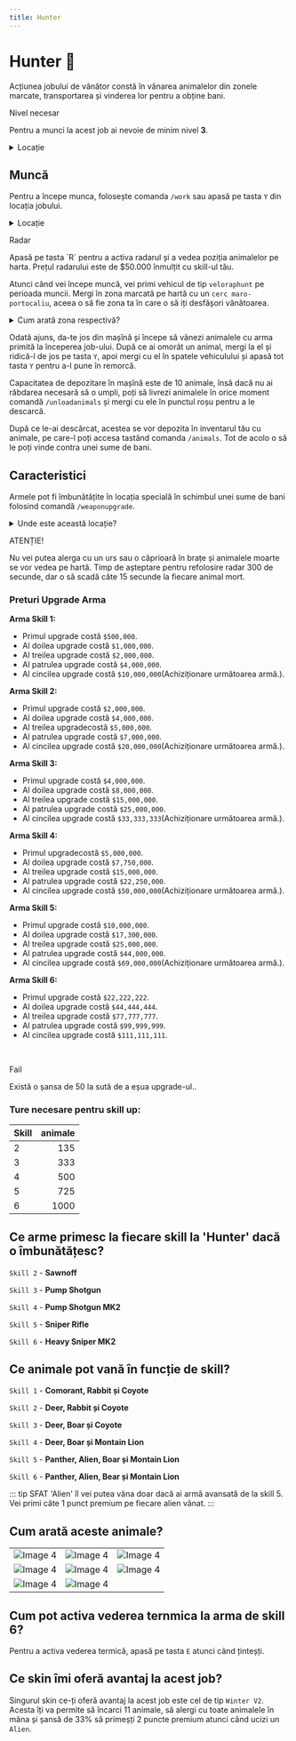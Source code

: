 ```yaml
---
title: Hunter
---
```



# Hunter 🐻

Acțiunea jobului de vânător constă în vânarea animalelor din zonele marcate, transportarea și vinderea lor pentru a obține bani.

<div class="warning-container">
    <p class="title">Nivel necesar</p>
    <p class="description">Pentru a munci la acest job ai nevoie de minim nivel <strong>3</strong>.</p>
</div>

<details class="details custom-block">
    <summary>Locație</summary>
    <p>![Locatie](https://i.imgur.com/2kYj4yH.png "Locație")
    </p>
</details>
    
## Muncă
Pentru a începe munca, folosește comanda `/work` sau apasă pe tasta `Y` din locația jobului.

<details class="details custom-block">
    <summary>Locație</summary>
    <p>![Locatie](https://i.imgur.com/Rj6hGUR.png "Locație")</p>
</details>

<div class="tip-container">
    <p class="title">Radar</p>
    <p class="description">Apasă pe tasta `R` pentru a activa radarul și a vedea poziția animalelor pe harta. Prețul radarului este de $50.000 înmulțit cu skill-ul tău.</p>
</div>

Atunci când vei începe muncă, vei primi  vehicul de tip `veloraphunt` pe perioada muncii. Mergi în zona marcată pe hartă cu un `cerc maro-portocaliu`, aceea o să fie zona ta în care o să iți desfășori vânătoarea.

<details class="details custom-block">
    <summary>Cum arată zona respectivă?</summary>
    <p>![Locatie](https://i.imgur.com/QO3xis0.png "Locație")</p>
</details>


Odată ajuns, da-te jos din mașînă și începe să vânezi animalele cu arma primită la începerea job-ului. După ce ai omorât un animal, mergi la el și ridică-l de jos pe tasta `Y`, apoi mergi cu el în spatele vehiculului și apasă tot tasta `Y` pentru a-l pune în remorcă.

Capacitatea de depozitare în mașînă este de 10 animale, însă dacă nu ai răbdarea necesară să o umpli, poți să livrezi animalele în orice moment comandă `/unloadanimals` și mergi cu ele în punctul roșu pentru a le descarcă.

După ce le-ai descărcat, acestea se vor depozita în inventarul tău cu animale, pe care-l poți accesa tastând comanda `/animals`. Tot de acolo o să le poți vinde contra unei sume de bani.

## Caracteristici
Armele pot fi îmbunătățite în locația specială în schimbul unei sume de bani folosind comandă `/weaponupgrade`.

<details class="details custom-block">
    <summary>Unde este această locație?</summary>
    <p>![Locatie](https://i.imgur.com/Rj6hGUR.png "Locație")</p>
</details>

<div class="danger-container">
    <p class="title">ATENȚIE!</p>
    <p class="description">
        Nu vei putea alerga cu un urs sau o căprioară în brațe și animalele moarte se vor vedea pe hartă. 
        Timp de așteptare pentru refolosire radar 300 de secunde, dar o să scadă câte 15 secunde la fiecare animal mort.
    </p>
</div>

### Preturi Upgrade Arma

**Arma Skill 1:**
- Primul upgrade costă `$500,000`.
- Al doilea upgrade costă `$1,000,000`.
- Al treilea upgrade costă `$2,000,000`.
- Al patrulea upgrade costă `$4,000,000`.
- Al cincilea upgrade costă `$10,000,000`(Achiziționare următoarea armă.).

**Arma Skill 2:**
- Primul upgrade costă `$2,000,000`.
- Al doilea upgrade costă `$4,000,000`.
- Al treilea upgradecostă `$5,000,000`.
- Al patrulea upgrade costă `$7,000,000`.
- Al cincilea upgrade costă `$20,000,000`(Achiziționare următoarea armă.).

**Arma Skill 3:**
- Primul upgrade costă `$4,000,000`.
- Al doilea upgrade costă `$8,000,000`.
- Al treilea upgrade costă `$15,000,000`.
- Al patrulea upgrade costă `$25,000,000`.
- Al cincilea upgrade costă `$33,333,333`(Achiziționare următoarea armă.).

**Arma Skill 4:**
- Primul upgradecostă `$5,000,000`.
- Al doilea upgrade costă `$7,750,000`.
- Al treilea upgrade costă `$15,000,000`.
- Al patrulea upgrade costă `$22,250,000`.
- Al cincilea upgrade costă `$50,000,000`(Achiziționare următoarea armă.).

**Arma Skill 5:**
- Primul upgrade costă `$10,000,000`.
- Al doilea upgrade costă `$17,300,000`.
- Al treilea upgrade costă `$25,000,000`.
- Al patrulea upgrade  costă `$44,000,000`.
- Al cincilea upgrade  costă `$69,000,000`(Achiziționare următoarea armă.).

**Arma Skill 6:**
- Primul upgrade costă `$22,222,222`.
- Al doilea upgrade costă `$44,444,444`.
- Al treilea upgrade costă `$77,777,777`.
- Al patrulea upgrade costă `$99,999,999`.
- Al cincilea upgrade costă `$111,111,111`.
<br>
<div class="warning-container">
    <p class="title">Fail</p>
    <p class="description">Există o șansa de 50 la sută de a eșua upgrade-ul..</p>
</div>

### Ture necesare pentru skill up:

| Skill         |  animale   |
| ------------- | ----: |
| 2             | 135|
| 3             | 333|
| 4             | 500|
| 5             | 725|
| 6             | 1000|

## Ce arme primesc la fiecare skill la 'Hunter' dacă o îmbunătățesc?

`Skill 2` - **Sawnoff**

`Skill 3` - **Pump Shotgun**

`Skill 4` - **Pump Shotgun MK2**

`Skill 5` - **Sniper Rifle**

`Skill 6` - **Heavy Sniper MK2**

## Ce animale pot vană în funcție de skill?

`Skill 1` - **Comorant, Rabbit și Coyote**

`Skill 2` - **Deer, Rabbit și Coyote**

`Skill 3` - **Deer, Boar și Coyote**

`Skill 4` - **Deer, Boar și Montain Lion**

`Skill 5` - **Panther, Alien, Boar și Montain Lion**

`Skill 6` - **Panther, Alien, Bear și Montain Lion**

::: tip SFAT
'Alien' îl vei putea vâna doar dacă ai armă avansată de la skill 5. Vei primi câte 1 punct premium pe fiecare alien vânat.
:::
## Cum arată aceste animale?
<table>
    <tr> 
     <td><img src="https://i.imgur.com/Dg1G4J9.png" alt="Image 4"></td>
     <td><img src="https://i.imgur.com/f4Hy9P8.png" alt="Image 4"></td>
     <td><img src="https://i.imgur.com/B0id3d6.png" alt="Image 4"></td>
    </tr>
     <tr> 
     <td><img src="https://i.imgur.com/w9SuG8Z.png" alt="Image 4"></td>
     <td><img src="https://i.imgur.com/nX6R2YQ.png" alt="Image 4"></td>
     <td><img src="https://i.imgur.com/zAkIDKi.png" alt="Image 4"></td>
    </tr>
     <tr> 
     <td><img src="https://i.imgur.com/ggEdOak.png" alt="Image 4"></td>
     <td><img src="https://i.imgur.com/XmXMXM9.png" alt="Image 4"></td>
    </tr>
</table>

## Cum pot activa vederea ternmica la arma de skill 6?

Pentru a activa vederea termică, apasă pe tasta `E` atunci când ținteșți.

## Ce skin îmi oferă avantaj la acest job?

Singurul skin ce-ți oferă avantaj la acest job este cel de tip `Winter V2`. Acesta îți va permite să încarci 11 animale, să alergi cu toate animalele în mâna și șansă de 33% să primeșți 2 puncte premium atunci când ucizi un `Alien`.
